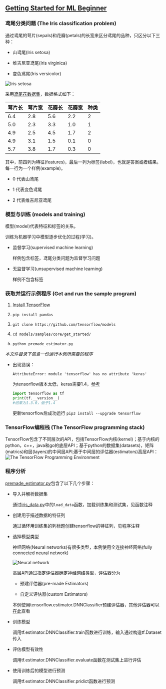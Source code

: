## [Getting Started for ML Beginner](https://www.tensorflow.org/get_started/get_started_for_beginners)

### 鸢尾分类问题 (The Iris classification problem)

通过鸢尾的萼片(sepals)和花瓣(petals)的长宽来区分鸢尾的品种，只区分以下三种：

* 山鸢尾(Iris setosa)

* 维吉尼亚鸢尾(Iris virginica)

* 变色鸢尾(Iris versicolor)

![Iris setosa](https://www.tensorflow.org/images/iris_three_species.jpg)

采用[鸢尾花数据集](https://en.wikipedia.org/wiki/Iris_flower_data_set)，数据格式如下：

| 萼片长 | 萼片宽 | 花瓣长 | 花瓣宽 | 种类 |
| ------ | ------ | ------ | ------ | ---- |
| 6.4    | 2.8    | 5.6    | 2.2    | 2    |
| 5.0    | 2.3    | 3.3    | 1.0    | 1    |
| 4.9    | 2.5    | 4.5    | 1.7    | 2    |
| 4.9    | 3.1    | 1.5    | 0.1    | 0    |
| 5.7    | 3.8    | 1.7    | 0.3    | 0    |

其中，前四列为特征(features)，最后一列为标签(label)，也就是答案或者结果。每一行为一个样例(example)。

* 0 代表山鸢尾

* 1 代表变色鸢尾

* 2 代表维吉尼亚鸢尾

### 模型与训练 (models and training)

模型(model)代表特征和标签的关系。

训练为机器学习中模型逐步优化的过程(学习)。

* 监督学习(supervised machine learning)

    样例包含标签，鸢尾分类问题为监督学习问题

* 无监督学习(unsupervised machine learning)

    样例不包含标签

### 获取并运行示例程序 (Get and run the sample program)

1. [Install TensorFlow](https://www.tensorflow.org/install/)

1. ``pip install pandas``

1. ``git clone https://github.com/tensorflow/models``

1. ``cd models/samples/core/get_started/``

1. ``python premade_estimator.py``

*本文件目录下包含一份运行本例所需要的程序*

* 出现错误：

    ```
    AttributeError: module 'tensorflow' has no attribute 'keras'
    ```

    为tensorflow版本太低，keras需要1.4，[参考](https://github.com/tensorflow/tensorflow/issues/16614)
    ```python
    import tensorflow as tf
    print(tf.__version__)
    #结果为1.3.0，低于1.4
    ```

    更新tensorflow后成功运行
    ``pip3 install --upgrade tensorflow``

### TensorFlow编程栈 (The TensorFlow programming stack)

TensorFlow包含了不同层次的API，包括TensorFlow内核(kernel)；基于内核的python，c++，java和go的底层API；基于python的数据集(datasets)，矩阵(matrics)和层(layers)的中间层API;基于中间层的评估器(estimators)高层API：
![The TensorFlow Programming Environment](https://www.tensorflow.org/images/tensorflow_programming_environment.png)

### 程序分析

[premade_estimator.py](get_started/premade_estimator.py)包含了以下几个步骤：

* 导入并解析数据集

    通过[iris_data.py](get_started/iris_data.py)中的``load_data``函数，加载训练集和测试集，见函数注释

* 创建用于描述数据的特征列

    通过循环用训练集的列标题创建tensorflow的特征列，见程序注释

* 选择模型类型

    神经网络(Neural networks)有很多类型，本例使用全连接神经网络(fully connected neural network)

    ![Neural network](https://www.tensorflow.org/images/simple_dnn.svg)

    高层API通过指定评估器确定神经网络类型，评估器分为

    * 预建评估器(pre-made Estimators)

    * 自定义评估器(custom Estimators)

    本例使用tensorflow.estimator.DNNClassifier预建评估器，其他评估器可以[在此](https://www.tensorflow.org/api_docs/python/tf/estimator)查看

* 训练模型

    调用tf.estimator.DNNClassifier.train函数进行训练，输入通过构造tf.Dataset传入

* 评估模型有效性

    调用tf.estimator.DNNClassifier.evaluate函数在测试集上进行评估

* 使用训练后的模型进行预测

    调用tf.estimator.DNNClassifier.pridict函数进行预测
